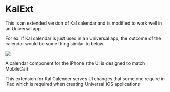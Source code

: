 KalExt
======
This is an extended version of Kal calendar and is modified to work well in an Universal app.

For ex: If Kal calendar is just used in an Universal app, the outcome of the calendar would be some thing similar to below.

![](https://github.com/maheshidesilva/KalExt/blob/master/images/ipad_calendar.png)

A calendar component for the iPhone (the UI is designed to match MobileCal)

This extension for Kal Calender serves UI changes that some one require in iPad which is required when creating Universal iOS
applications
